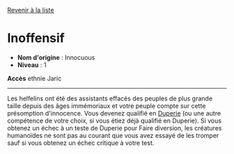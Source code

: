 [Revenir à la liste](list.md)

# Inoffensif

 * **Nom d'origine** : Innocuous
 * **Niveau** : 1


<p><span id="ctl00_MainContent_DetailedOutput"><strong>Accès</strong> ethnie Jaric<br></span></p>
<hr>
<p>Les helfelins ont été des assistants effacés des peuples de plus grande taille depuis des âges immémoriaux et votre peuple compte sur cette présomption d'innocence. Vous devenez qualifié en <a href="https://2e.aonprd.com/Skills.aspx?ID=5">Duperie</a> (ou une autre compétence de votre choix, si vous étiez déjà qualifié en Duperie). Si vous obtenez un échec à un teste de Duperie pour Faire diversion, les créatures humanoïdes ne sont pas au courant que vous avez essayé de les tromper sauf si vous obtenez un échec critique à votre test.&nbsp;</p>